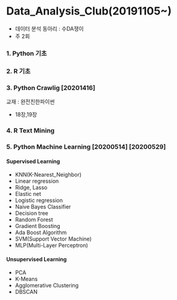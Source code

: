 # Data_Analysis_Club(20191105~)

- 데이터 분석 동아리 : 수DA쟁이
- 주 2회

### 1. Python 기초

### 2. R 기초

### 3. Python Crawlig [20201416]
교재 : 완전친한파이썬<br>
- 18장,19장

### 4. R Text Mining

### 5. Python Machine Learning [20200514] [20200529]
#### Supervised Learning
- KNN(K-Nearest_Neighbor)
- Linear regression
- Ridge, Lasso
- Elastic net
- Logistic regression
- Naive Bayes Classifier
- Decision tree
- Random Forest
- Gradient Boosting
- Ada Boost Algorithm
- SVM(Support Vector Machine)
- MLP(Multi-Layer Perceptron)
#### Unsupervised Learning
- PCA
- K-Means
- Agglomerative Clustering
- DBSCAN
